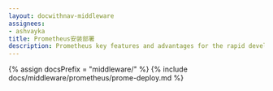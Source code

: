 ```yaml
---
layout: docwithnav-middleware
assignees:
- ashvayka
title: Prometheus安装部署
description: Prometheus key features and advantages for the rapid development of IoT projects and applications.
---
```


{% assign docsPrefix = "middleware/" %}
{% include docs/middleware/prometheus/prome-deploy.md %}

